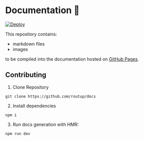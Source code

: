 # Documentation 📖

[![Deploy](https://github.com/authup/documentation/actions/workflows/main.yml/badge.svg)](https://github.com/authup/documentation/actions/workflows/main.yml)

This repository contains:
- markdown files 
- images 

to be compiled into the documentation hosted on [GitHub Pages](https://routup.net).

## Contributing

1. Clone Repository

```shell
git clone https://github.com/routup/docs
```

2. Install dependencies

```shell
npm i
```

3. Run docs generation with HMR:

```shell
npm run dev
```

